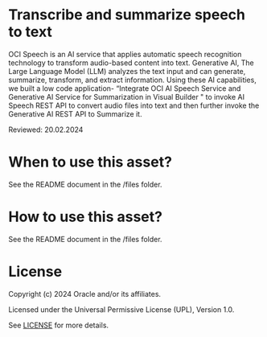 # Transcribe and summarize speech to text
 
OCI Speech is an AI service that applies automatic speech recognition technology to transform audio-based content into text.  Generative AI, The Large Language Model (LLM) analyzes the text input and can generate, summarize, transform, and extract information. Using these AI capabilities, we built a low code application- “Integrate OCI AI Speech Service and Generative AI Service for Summarization in Visual Builder "  to invoke AI Speech REST API to convert audio files into text and then further invoke the Generative AI REST API to Summarize it.   

Reviewed: 20.02.2024
 
# When to use this asset?
 
See the README document in the /files folder.
 
# How to use this asset?
 
See the README document in the /files folder.
 
# License
 
Copyright (c) 2024 Oracle and/or its affiliates.
 
Licensed under the Universal Permissive License (UPL), Version 1.0.
 
See [LICENSE](https://github.com/oracle-devrel/technology-engineering/blob/main/LICENSE) for more details.
